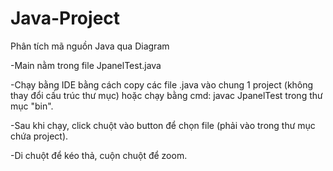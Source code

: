 # Java-Project
Phân tích mã nguồn Java qua Diagram


-Main nằm trong file JpanelTest.java

-Chạy bằng IDE bằng cách copy các file .java vào chung 1 project (không thay đổi cấu trúc thư mục) hoặc chạy bằng cmd: javac JpanelTest trong thư mục "bin".

-Sau khi chạy, click chuột vào button để chọn file (phải vào trong thư mục chứa project).

-Di chuột để kéo thả, cuộn chuột để zoom.
